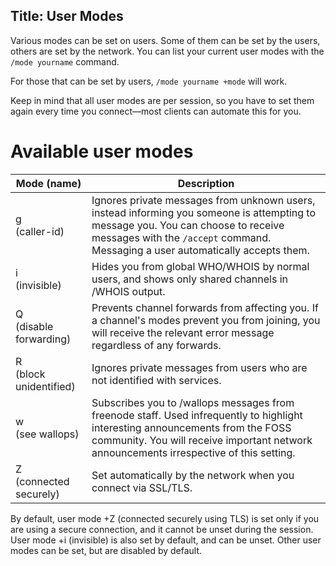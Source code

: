 Title: User Modes
---

Various modes can be set on users. Some of them can be set by the users, others
are set by the network. You can list your current user modes with the `/mode
yourname` command.

For those that can be set by users, `/mode yourname +mode` will work.

Keep in mind that all user modes are per session, so you have to set them again
every time you connect—most clients can automate this for you.


# Available user modes
| Mode (name) | Description |
| ----------- | ----------- |
| g<br>(caller-id) | Ignores private messages from unknown users, instead informing you someone is attempting to message you. You can choose to receive messages with the `/accept` command. Messaging a user automatically accepts them. |
| i<br>(invisible) | Hides you from global WHO/WHOIS by normal users, and shows only shared channels in /WHOIS output. |
| Q<br>(disable forwarding) | Prevents channel forwards from affecting you. If a channel's modes prevent you from joining, you will receive the relevant error message regardless of any forwards. |
| R<br>(block unidentified) | Ignores private messages from users who are not identified with services. |
| w<br>(see wallops) | Subscribes you to /wallops messages from freenode staff. Used infrequently to highlight interesting announcements from the FOSS community. You will receive important network announcements irrespective of this setting. |
| Z<br>(connected securely) | Set automatically by the network when you connect via SSL/TLS. |

By default, user mode +Z (connected securely using TLS) is set only if you are using a secure connection, and it cannot be unset during the session. User mode +i (invisible) is also set by default, and can be unset. Other user modes can be set, but are disabled by default.
